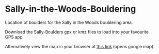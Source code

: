 # Sally-in-the-Woods-Bouldering
Location of boulders for the Sally in the Woods bouldering area.

Download the Sally-Boulders gpx or kmz files to load into your favourite GPS app.

Alternatively view the map in your browser at [this link](https://www.google.com/maps/d/drive?state=%7B%22ids%22%3A%5B%2219bCunYTHce3m6fmk-DzE9toK_bHsfId9%22%5D%2C%22action%22%3A%22open%22%2C%22userId%22%3A%22115343929337931583980%22%7D&usp=sharing) (opens google map).
